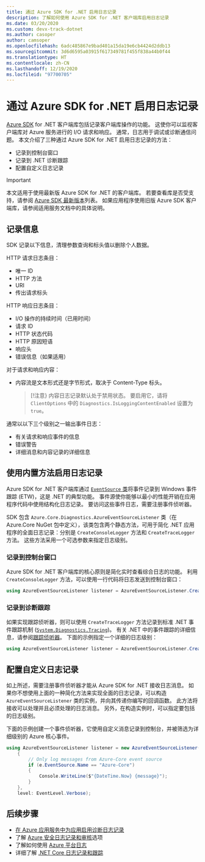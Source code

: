 ```yaml
---
title: 通过 Azure SDK for .NET 启用日志记录
description: 了解如何使用 Azure SDK for .NET 客户端库启用日志记录
ms.date: 03/20/2020
ms.custom: devx-track-dotnet
ms.author: casoper
author: camsoper
ms.openlocfilehash: 6adc485867e9bad401a15da19e6cb4424d2ddb13
ms.sourcegitcommit: 3d6d6595a03915f617349781f455f838a44b0f44
ms.translationtype: HT
ms.contentlocale: zh-CN
ms.lasthandoff: 12/19/2020
ms.locfileid: "97700705"
---
```

# <a name="logging-with-the-azure-sdk-for-net"></a>通过 Azure SDK for .NET 启用日志记录

[Azure SDK](https://azure.microsoft.com/downloads/) for .NET 客户端库包括记录客户端库操作的功能。 这使你可以监视客户端库对 Azure 服务进行的 I/O 请求和响应。 通常，日志用于调试或诊断通信问题。 本文介绍了三种通过 Azure SDK for .NET 启用日志记录的方法：

- 记录到控制台窗口
- 记录到 .NET 诊断跟踪
- 配置自定义日志记录

> [!IMPORTANT]
> 本文适用于使用最新版 Azure SDK for .NET 的客户端库。 若要查看库是否受支持，请参阅 [Azure SDK 最新版本](https://azure.github.io/azure-sdk/releases/latest/index.html)列表。 如果应用程序使用旧版 Azure SDK 客户端库，请参阅适用服务文档中的具体说明。

## <a name="log-information"></a>记录信息

SDK 记录以下信息，清理参数查询和标头值以删除个人数据。

HTTP 请求日志条目：

- 唯一 ID
- HTTP 方法
- URI
- 传出请求标头

HTTP 响应日志条目：

- I/O 操作的持续时间（已用时间）
- 请求 ID
- HTTP 状态代码
- HTTP 原因短语
- 响应头
- 错误信息（如果适用）

对于请求和响应内容：

- 内容流是文本形式还是字节形式，取决于 Content-Type 标头。
     > [!注意} 内容日志记录默认处于禁用状态。 要启用它，请将 `ClientOptions` 中的 `Diagnostics.IsLoggingContentEnabled` 设置为 `true`。

通常以以下三个级别之一输出事件日志：

- 有关请求和响应事件的信息
- 错误警告
- 详细消息和内容记录的详细信息

## <a name="enable-logging-with-built-in-methods"></a>使用内置方法启用日志记录

Azure SDK for .NET 客户端库通过 [`EventSource` 类](/dotnet/api/system.diagnostics.tracing.eventsource)将事件记录到 Windows 事件跟踪 (ETW)，这是 .NET 的典型功能。 事件源使你能够以最小的性能开销在应用程序代码中使用结构化日志记录。 要访问这些事件日志，需要注册事件侦听器。

SDK 包含 `Azure.Core.Diagnostics.AzureEventSourceListener` 类（在 Azure.Core NuGet 包中定义），该类包含两个静态方法，可用于简化 .NET 应用程序的全面日志记录：分别是 `CreateConsoleLogger` 方法和 `CreateTraceLogger` 方法。 这些方法采用一个可选参数来指定日志级别。

### <a name="log-to-the-console-window"></a>记录到控制台窗口

Azure SDK for .NET 客户端库的核心原则是简化实时查看综合日志的功能。 利用 `CreateConsoleLogger` 方法，可以使用一行代码将日志发送到控制台窗口：

```csharp
using AzureEventSourceListener listener = AzureEventSourceListener.CreateConsoleLogger();
```

### <a name="log-to-diagnostic-traces"></a>记录到诊断跟踪

如果实现跟踪侦听器，则可以使用 `CreateTraceLogger` 方法记录到标准 .NET 事件跟踪机制 ([`System.Diagnostics.Tracing`](/dotnet/api/system.diagnostics.tracing))。 有关 .NET 中的事件跟踪的详细信息，请参阅[跟踪侦听器](../framework/debug-trace-profile/trace-listeners.md)。 下面的示例指定一个详细的日志级别：

```csharp
using AzureEventSourceListener listener = AzureEventSourceListener.CreateTraceLogger(EventLevel.Verbose);
```

## <a name="configure-custom-logging"></a>配置自定义日志记录

如上所述，需要注册事件侦听器才能从 Azure SDK for .NET 接收日志消息。 如果你不想使用上面的一种简化方法来实现全面的日志记录，可以构造 `AzureEventSourceListener` 类的实例，并向其传递你编写的回调函数。 此方法将接收可以处理并且必须处理的日志消息。 另外，在构造实例时，可以指定要包括的日志级别。

下面的示例创建一个事件侦听器，它使用自定义消息记录到控制台，并被筛选为详细级别的 Azure 核心事件。

```csharp
using AzureEventSourceListener listener = new AzureEventSourceListener((e, message) =>
    {
        // Only log messages from Azure-Core event source
        if (e.EventSource.Name == "Azure-Core")
        {
            Console.WriteLine($"{DateTime.Now} {message}");
        }
    },
    level: EventLevel.Verbose);
```

## <a name="next-steps"></a>后续步骤

- [在 Azure 应用服务中为应用启用诊断日志记录](/azure/app-service/troubleshoot-diagnostic-logs)
- 了解 [Azure 安全日志记录和审核](/azure/security/fundamentals/log-audit)选项
- 了解如何使用 [Azure 平台日志](/azure/azure-monitor/platform/platform-logs-overview)
- 详细了解 [.NET Core 日志记录和跟踪](../core/diagnostics/logging-tracing.md)
